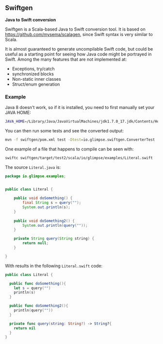 ## Swiftgen 

**Java to Swift conversion**

Swiftgen is a Scala-based Java to Swift conversion tool. It is based
on https://github.com/mysema/scalagen, since Swift syntax is very
similar to Scala.

It is almost guaranteed to generate uncompilable Swift code, but could
be useful as a starting point for seeing how Java code might be
portrayed in Swift. Among the many features that are not implemented at:

 * Exceptions, try/catch
 * synchronized blocks
 * Non-static inner classes
 * Struct/enum generation

### Example

Java 8 doesn't work, so if it is installed, you need to first
manually set your JAVA HOME:

```bash
JAVA_HOME=/Library/Java/JavaVirtualMachines/jdk1.7.0_17.jdk/Contents/Home
```

You can then run some tests and see the converted output:

```bash
mvn -f swiftgen/pom.xml test -Dtest=io.glimpse.swiftgen.ConverterTest
```

One example of a file that happens to compile can be seen with:

```bash
swiftc swiftgen/target/test2/scala/io/glimpse/examples/Literal.swift
```

The source `Literal.java` is:

```java
package io.glimpse.examples;


public class Literal {
    
    public void doSomething() {
        final String s = query("");
        System.out.println(s);
    }
    
    public void doSomething2() {
        System.out.println(query(""));
    }

    private String query(String string) {
        return null;
    }

}
```

With results in the following `Literal.swift` code:

```swift
public class Literal {

  public func doSomething(){
    let s = query("")
    println(s)
  }

  public func doSomething2(){
    println(query(""))
  }

  private func query(string: String?) -> String?{
    return nil
  }
}
```


